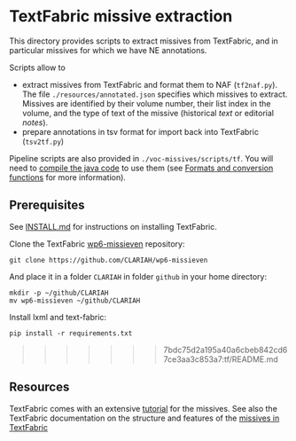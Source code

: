 # TextFabric missive extraction

This directory provides scripts to extract missives from TextFabric, and in 
particular missives for which we have NE annotations. 

Scripts allow to   
* extract missives from TextFabric and format them to NAF (`tf2naf.py`). The file `./resources/annotated.json` specifies 
which missives to extract. Missives are identified by their volume number, their list index in the volume, and the type of 
text of the missive (historical *text* or editorial *notes*). 
* prepare annotations in tsv format for import back into TextFabric (`tsv2tf.py`)

Pipeline scripts are also provided in 
`./voc-missives/scripts/tf`. You will need to [compile the java code](../INSTALL.md#java-source-code) to use them (see 
[Formats and conversion functions](../docs/formats.md) for more information).

## Prerequisites
See [INSTALL.md](../INSTALL.md#installing-textfabric) for instructions on installing TextFabric.

Clone the TextFabric [wp6-missieven](https://github.com/CLARIAH/wp6-missieven) repository:
```
git clone https://github.com/CLARIAH/wp6-missieven
```
And place it in a folder `CLARIAH` in folder `github` in your home directory:
```
mkdir -p ~/github/CLARIAH
mv wp6-missieven ~/github/CLARIAH
```

Install lxml and text-fabric:
```
pip install -r requirements.txt
```
>>>>>>> 7bdc75d2a195a40a6cbeb842cd67ce3aa3c853a7:tf/README.md

## Resources
TextFabric comes with an extensive [tutorial](https://nbviewer.jupyter.org/github/CLARIAH/wp6-missieven/tree/master/tutorial/) for the missives.
See also the TextFabric documentation on the structure and features of the [missives in TextFabric](https://github.com/CLARIAH/wp6-missieven/blob/master/docs/transcription.md)
